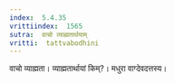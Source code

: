```yaml
---
index:  5.4.35
vrittiindex:  1565
sutra:  वाचो व्याह्मतार्थयाम्
vritti:  tattvabodhini 
---
```


वाचो व्याह्मता। व्याह्मतार्थायां किम्?। मधुरा वाग्देवदत्तस्य।

